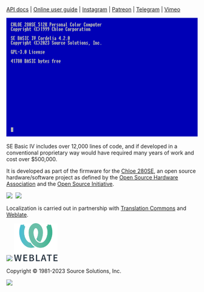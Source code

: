 [API docs](https://source-solutions.github.io/sebasic4/api/) | [Online user guide](https://github.com/source-solutions/sebasic4/wiki) | [Instagram](https://www.instagram.com/chloe280se/) | [Patreon](https://www.patreon.com/chloe280se) | [Telegram](https://t.me/chloe280seug) | [Vimeo](https://vimeo.com/chloecorp)

![SE Basic 4.2.0](/images/sebasic4-2.png)

SE Basic IV includes over 12,000 lines of code, and if developed in a conventional proprietary way would have required many years of work and cost over $500,000.

It is developed as part of the firmware for the [Chloe 280SE](https://www.patreon.com/chloe280se), an open source hardware/software project as defined by the [Open Source Hardware Association](https://www.oshwa.org/) and the [Open Source Initiative](https://opensource.org/).

<img src="images/oshw-logo-800-px.png" style="width:112px"/>&nbsp;&nbsp;<img src="images/osi_standard_logo_0.png" style="width:100px"/>

Localization is carried out in partnership with [Translation Commons](https://translationcommons.org/) and [Weblate](https://hosted.weblate.org/engage/sebasic4/).

<img src="images/TC-logo.png" style="width:200px"/> <img src="images/weblate_logo.png" style="height:100px"/> 

Copyright © 1981-2023 Source Solutions, Inc.

<img src="images/ssi.png"/>
